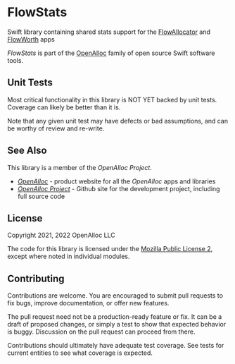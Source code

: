 # FlowStats

Swift library containing shared stats support for the [FlowAllocator](https://openalloc.github.io/FlowAllocator/index.html) and [FlowWorth](https://openalloc.github.io/FlowAllocator/index.html) apps

_FlowStats_ is part of the [OpenAlloc](https://github.com/openalloc) family of open source Swift software tools.

## Unit Tests

Most critical functionality in this library is NOT YET backed by unit tests. Coverage can likely be better than it is.

Note that any given unit test may have defects or bad assumptions, and can be worthy of review and re-write.

## See Also

This library is a member of the _OpenAlloc Project_.

* [_OpenAlloc_](https://openalloc.github.io) - product website for all the _OpenAlloc_ apps and libraries
* [_OpenAlloc Project_](https://github.com/openalloc) - Github site for the development project, including full source code

## License

Copyright 2021, 2022 OpenAlloc LLC

The code for this library is licensed under the [Mozilla Public License 2](https://www.mozilla.org/en-US/MPL/2.0/), except where noted in individual modules.

## Contributing

Contributions are welcome. You are encouraged to submit pull requests to fix bugs, improve documentation, or offer new features. 

The pull request need not be a production-ready feature or fix. It can be a draft of proposed changes, or simply a test to show that expected behavior is buggy. Discussion on the pull request can proceed from there.

Contributions should ultimately have adequate test coverage. See tests for current entities to see what coverage is expected.
